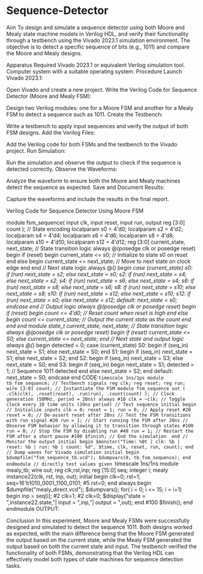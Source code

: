 # Sequence-Detector
Aim
To design and simulate a sequence detector using both Moore and Mealy state machine models in Verilog HDL, and verify their functionality through a testbench using the Vivado 2023.1 simulation environment. The objective is to detect a specific sequence of bits (e.g., 1011) and compare the Moore and Mealy designs.

Apparatus Required
Vivado 2023.1 or equivalent Verilog simulation tool.
Computer system with a suitable operating system.
Procedure
Launch Vivado 2023.1:

Open Vivado and create a new project.
Write the Verilog Code for Sequence Detector (Moore and Mealy FSM):

Design two Verilog modules: one for a Moore FSM and another for a Mealy FSM to detect a sequence such as 1011.
Create the Testbench:

Write a testbench to apply input sequences and verify the output of both FSM designs.
Add the Verilog Files:

Add the Verilog code for both FSMs and the testbench to the Vivado project.
Run Simulation:

Run the simulation and observe the output to check if the sequence is detected correctly.
Observe the Waveforms:

Analyze the waveform to ensure both the Moore and Mealy machines detect the sequence as expected.
Save and Document Results:

Capture the waveforms and include the results in the final report.

Verilog Code for Sequence Detector Using Moore FSM

module fsm_sequence( input clk, input reset, input run, output reg [3:0] count );
// State encoding localparam s0 = 4'd0; localparam s2 = 4'd2; localparam
s4 = 4'd4; localparam s6 = 4'd6; localparam s8 = 4'd8; localparam s10 =
4'd10; localparam s12 = 4'd12; reg [3:0] current_state, next_state;
// State transition logic always @(posedge clk or posedge reset) begin
if (reset) begin current_state <= s0; // Initialize to state s0
on reset end else begin current_state <= next_state; // Move
to next state on clock edge end end
// Next state logic always @(*) begin case (current_state)
s0: if (run) next_state = s2; else next_state = s0;
 s2: if (run) next_state = s4; else next_state = s2;
s4: if (run) next_state = s6; else next_state = s4;
s6: if (run) next_state = s8; else next_state = s6;
s8: if (run) next_state = s10; else next_state = s8;
s10: if (run) next_state = s12; else next_state = s10;
s12: if (run) next_state = s0; else next_state = s12;
default: next_state = s0; endcase end
// Output logic always @(posedge clk or posedge reset) begin if
(reset) begin count <= 4'd0; // Reset count when reset is high
end else begin count <= current_state; // Output the current
state as the count end end 
end module
state_t current_state, next_state;
// State transition logic always @(posedge
clk or posedge reset) begin if (reset)
current_state <= S0; else
current_state <= next_state; end
// Next state and output logic always
@(*) begin detected = 0; case
(current_state) S0: begin
if (seq_in) next_state = S1;
 else next_state = S0;
end S1: begin if
(seq_in) next_state = S1;
else next_state = S2; end
S2: begin if (seq_in)
next_state = S3; else
next_state = S0; end S3:
begin if (seq_in) begin
next_state = S1;
 detected = 1; // Sequence 1011 detected
end else next_state = S2; end
default: next_state = S0; endcase 
end
CODE:`timescale 1ns/1ps
module tb_fsm_sequence;
// Testbench signals reg clk; reg reset; reg run; wire [3:0] count;
// Instantiate the FSM module
fsm_sequence uut (
.clk(clk),
 .reset(reset),
 .run(run),
 .count(count)
);
// Clock generation (50MHz, period = 20ns) always #10 clk = ~clk; //
Toggle clock every 10 time units (20ns period)
// Test sequence initial
begin // Initialize
inputs clk = 0;
reset = 1; run = 0;
 // Apply reset
 #20 reset = 0; // De-assert reset after 20ns
 // Test the FSM transitions with run signal
 #20 run = 1; // Start running the FSM after 20ns
 // Observe FSM behavior by allowing it to transition through states
 #100 run = 0; // Stop the FSM by disabling run
 #40 run = 1; // Restart the FSM after a short pause
#100 $finish; // End the simulation 
end
// Monitor the output initial begin $monitor("Time: %0t | clk: %b
| reset: %b | run: %b | count: %d", $time, clk, reset,
run, count); end
// Dump waves for Vivado simulation
initial begin
$dumpfile("fsm_sequence_tb.vcd");
$dumpvars(0, tb_fsm_sequence); end
endmodule
// directly test values given `timescale 1ns/1ns module mealy_tb; wire out; reg clk,rst,inp; reg
[15:0] seq; integer i; mealy instance22(clk, rst, inp, out); initial begin clk=0; rst=1;
seq=16'b1010_0001_1100_0101;
#5 rst=0;
end always
begin
 $dumpfile("mealy_direct.vcd"); $dumpvars(); for( i = 0; i <=
15; i = i+1) begin inp = seq[i];
 #2 clk=1;
 #2 clk=0; $display("state = ",instance22.state,"| input =
",inp,"| output = ",out); end #100 $finish();
end
endmodule
OUTPUT:

Conclusion
In this experiment, Moore and Mealy FSMs were successfully designed and simulated to detect the sequence 1011. Both designs worked as expected, with the main difference being that the Moore FSM generated the output based on the current state, while the Mealy FSM generated the output based on both the current state and input. The testbench verified the functionality of both FSMs, demonstrating that the Verilog HDL can effectively model both types of state machines for sequence detection tasks.
